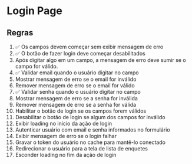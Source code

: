 # Login Page

## Regras
1. ✅ Os campos devem começar sem exibir mensagem de erro
2. ✅ O botão de fazer login deve começar desabilitados
3. Após digitar algo em um campo, a mensagem de erro deve sumir se o campo for válido.
4. ✅ Validar email quando o usuário digitar no campo
5. Mostrar mensagem de erro se o email for inválido
6. Remover mensagem de erro se o email for válido
7. ✅ Validar senha quando o usuário digitar no campo
8. Mostrar mensagem de erro se a senha for inválida
9. Remover mensagem de erro se a senha for válida
10. Habilitar o botão de login se os campos forem válidos
11. Desabilitar o botão de login se algum dos campos for inválido
12. Exibir loading no início da ação de login
13. Autenticar usuário com email e senha informados no formulário
14. Exibir mensagem de erro se o login falhar
15. Gravar o token do usuário no cache para mantê-lo conectado
16. Redirecionar o usuário para a tela de lista de enquetes
17. Esconder loading no fim da ação de login
